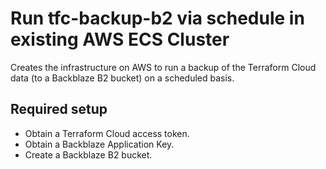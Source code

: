 # Run tfc-backup-b2 via schedule in existing AWS ECS Cluster

Creates the infrastructure on AWS to run a backup of the Terraform Cloud
data (to a Backblaze B2 bucket) on a scheduled basis.

## Required setup

* Obtain a Terraform Cloud access token.
* Obtain a Backblaze Application Key.
* Create a Backblaze B2 bucket.

